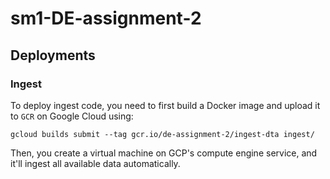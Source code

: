# sm1-DE-assignment-2

## Deployments

### Ingest

To deploy ingest code, you need to first build a Docker image and upload it to `GCR` on Google Cloud using:

```
gcloud builds submit --tag gcr.io/de-assignment-2/ingest-dta ingest/
```

Then, you create a virtual machine on GCP's compute engine service, and it'll ingest all available data automatically. 
